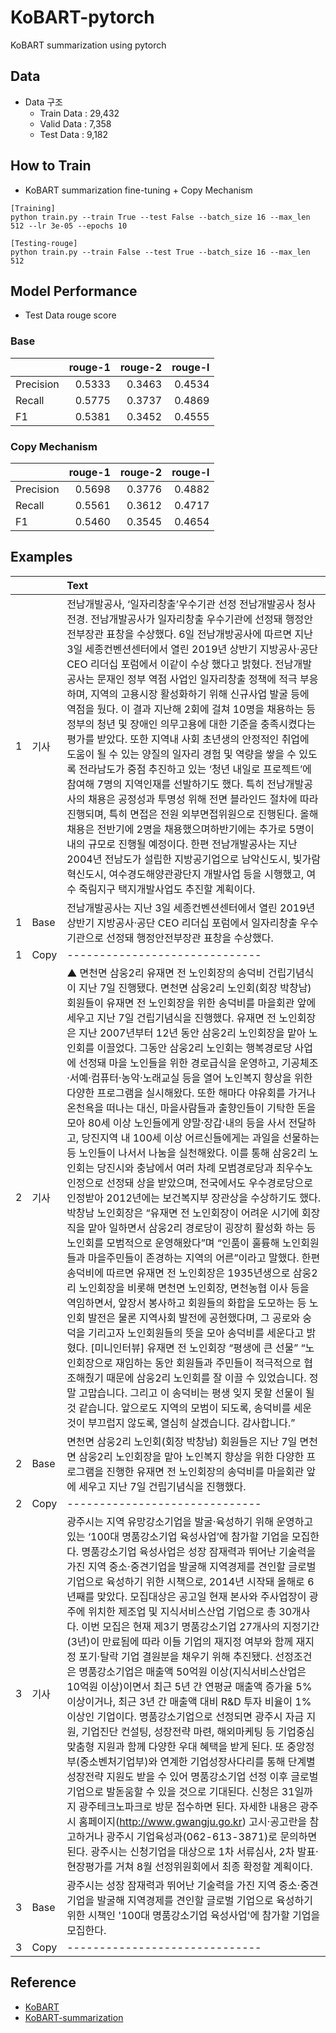 # KoBART-pytorch
KoBART summarization using pytorch

## Data
- Data 구조
    - Train Data : 29,432
    - Valid Data : 7,358
    - Test Data : 9,182
 
## How to Train
- KoBART summarization fine-tuning + Copy Mechanism
```
[Training]
python train.py --train True --test False --batch_size 16 --max_len 512 --lr 3e-05 --epochs 10

[Testing-rouge]
python train.py --train False --test True --batch_size 16 --max_len 512
```

## Model Performance
- Test Data rouge score
### Base
| | rouge-1 |rouge-2|rouge-l|
|-------|--------:|--------:|--------:|
| Precision|0.5333|0.3463|0.4534|
| Recall|0.5775|0.3737|0.4869|
| F1|0.5381|0.3452|0.4555|

### Copy Mechanism
| | rouge-1 |rouge-2|rouge-l|
|-------|--------:|--------:|--------:|
| Precision|0.5698|0.3776|0.4882|
| Recall|0.5561|0.3612|0.4717|
| F1|0.5460|0.3545|0.4654|

## Examples
| | |Text|
|-------|:--------|:--------|
|1|기사|전남개발공사, ‘일자리창출’우수기관 선정 전남개발공사 청사 전경. 전남개발공사가 일자리창출 우수기관에 선정돼 행정안전부장관 표창을 수상했다. 6일 전남개방공사에 따르면 지난 3일 세종컨벤션센터에서 열린 2019년 상반기 지방공사·공단 CEO 리더십 포럼에서 이같이 수상 했다고 밝혔다. 전남개발공사는 문재인 정부 역점 사업인 일자리창출 정책에 적극 부응하며, 지역의 고용시장 활성화하기 위해 신규사업 발굴 등에 역점을 뒀다. 이 결과 지난해 2회에 걸쳐 10명을 채용하는 등 정부의 청년 및 장애인 의무고용에 대한 기준을 충족시켰다는 평가를 받았다. 또한 지역내 사회 초년생의 안정적인 취업에 도움이 될 수 있는 양질의 일자리 경험 및 역량을 쌓을 수 있도록 전라남도가 중점 추진하고 있는 ‘청년 내일로 프로젝트’에 참여해 7명의 지역인재를 선발하기도 했다. 특히 전남개발공사의 채용은 공정성과 투명성 위해 전면 블라인드 절차에 따라 진행되며, 특히 면접은 전원 외부면접위원으로 진행된다. 올해 채용은 전반기에 2명을 채용했으며하반기에는 추가로 5명이내의 규모로 진행될 예정이다. 한편 전남개발공사는 지난 2004년 전남도가 설립한 지방공기업으로 남악신도시, 빛가람 혁신도시, 여수경도해양관광단지 개발사업 등을 시행했고, 여수 죽림지구 택지개발사업도 추진할 계획이다.|
|1|Base|전남개발공사는 지난 3일 세종컨벤션센터에서 열린 2019년 상반기 지방공사·공단 CEO 리더십 포럼에서 일자리창출 우수기관으로 선정돼 행정안전부장관 표창을 수상했다.|
|1|Copy|------------------------------|
|2|기사|▲ 면천면 삼웅2리 유재면 전 노인회장의 송덕비 건립기념식이 지난 7일 진행됐다. 면천면 삼웅2리 노인회(회장 박창남) 회원들이 유재면 전 노인회장을 위한 송덕비를 마을회관 앞에 세우고 지난 7일 건립기념식을 진행했다. 유재면 전 노인회장은 지난 2007년부터 12년 동안 삼웅2리 노인회장을 맡아 노인회를 이끌었다. 그동안 삼웅2리 노인회는 행복경로당 사업에 선정돼 마을 노인들을 위한 경로급식을 운영하고, 기공체조·서예·컴퓨터·농악·노래교실 등을 열어 노인복지 향상을 위한 다양한 프로그램을 실시해왔다. 또한 해마다 야유회를 가거나 온천욕을 떠나는 대신, 마을사람들과 출향인들이 기탁한 돈을 모아 80세 이상 노인들에게 양말·장갑·내의 등을 사서 전달하고, 당진지역 내 100세 이상 어르신들에게는 과일을 선물하는 등 노인들이 나서서 나눔을 실천해왔다. 이를 통해 삼웅2리 노인회는 당진시와 충남에서 여러 차례 모범경로당과 최우수노인정으로 선정돼 상을 받았으며, 전국에서도 우수경로당으로 인정받아 2012년에는 보건복지부 장관상을 수상하기도 했다. 박창남 노인회장은 “유재면 전 노인회장이 어려운 시기에 회장직을 맡아 일하면서 삼웅2리 경로당이 굉장히 활성화 하는 등 노인회를 모범적으로 운영해왔다”며 “인품이 훌륭해 노인회원들과 마을주민들이 존경하는 지역의 어른”이라고 말했다. 한편 송덕비에 따르면 유재면 전 노인회장은 1935년생으로 삼웅2리 노인회장을 비롯해 면천면 노인회장, 면천농협 이사 등을 역임하면서, 앞장서 봉사하고 회원들의 화합을 도모하는 등 노인회 발전은 물론 지역사회 발전에 공헌했다며, 그 공로와 숭덕을 기리고자 노인회원들의 뜻을 모아 송덕비를 세운다고 밝혔다. [미니인터뷰] 유재면 전 노인회장 “평생에 큰 선물” “노인회장으로 재임하는 동안 회원들과 주민들이 적극적으로 협조해줬기 때문에 삼웅2리 노인회를 잘 이끌 수 있었습니다. 정말 고맙습니다. 그리고 이 송덕비는 평생 잊지 못할 선물이 될 것 같습니다. 앞으로도 지역의 모범이 되도록, 송덕비를 세운 것이 부끄럽지 않도록, 열심히 살겠습니다. 감사합니다.”|
|2|Base|면천면 삼웅2리 노인회(회장 박창남) 회원들은 지난 7일 면천면 삼웅2리 노인회장을 맡아 노인복지 향상을 위한 다양한 프로그램을 진행한 유재면 전 노인회장의 송덕비를 마을회관 앞에 세우고 지난 7일 건립기념식을 진행했다.|
|2|Copy|------------------------------|
|3|기사|광주시는 지역 유망강소기업을 발굴·육성하기 위해 운영하고 있는 ‘100대 명품강소기업 육성사업’에 참가할 기업을 모집한다. 명품강소기업 육성사업은 성장 잠재력과 뛰어난 기술력을 가진 지역 중소·중견기업을 발굴해 지역경제를 견인할 글로벌 기업으로 육성하기 위한 시책으로, 2014년 시작돼 올해로 6년째를 맞았다. 모집대상은 공고일 현재 본사와 주사업장이 광주에 위치한 제조업 및 지식서비스산업 기업으로 총 30개사다. 이번 모집은 현재 제3기 명품강소기업 27개사의 지정기간(3년)이 만료됨에 따라 이들 기업의 재지정 여부와 함께 재지정 포기·탈락 기업 결원분을 채우기 위해 추진됐다. 선정조건은 명품강소기업은 매출액 50억원 이상(지식서비스산업은 10억원 이상)이면서 최근 5년 간 연평균 매출액 증가율 5% 이상이거나, 최근 3년 간 매출액 대비 R&D 투자 비율이 1% 이상인 기업이다. 명품강소기업으로 선정되면 광주시 자금 지원, 기업진단 컨설팅, 성장전략 마련, 해외마케팅 등 기업중심 맞춤형 지원과 함께 다양한 우대 혜택을 받게 된다. 또 중앙정부(중소벤처기업부)와 연계한 기업성장사다리를 통해 단계별 성장전략 지원도 받을 수 있어 명품강소기업 선정 이후 글로벌 기업으로 발돋움할 수 있을 것으로 기대된다. 신청은 31일까지 광주테크노파크로 방문 접수하면 된다. 자세한 내용은 광주시 홈페이지(http://www.gwangju.go.kr) 고시·공고란을 참고하거나 광주시 기업육성과(062-613-3871)로 문의하면 된다. 광주시는 신청기업을 대상으로 1차 서류심사, 2차 발표·현장평가를 거쳐 8월 선정위원회에서 최종 확정할 계획이다.|
|3|Base|광주시는 성장 잠재력과 뛰어난 기술력을 가진 지역 중소·중견기업을 발굴해 지역경제를 견인할 글로벌 기업으로 육성하기 위한 시책인 '100대 명품강소기업 육성사업'에 참가할 기업을 모집한다.|
|3|Copy|------------------------------|

## Reference
- [KoBART](https://github.com/SKT-AI/KoBART)
- [KoBART-summarization](https://github.com/seujung/KoBART-summarization)

